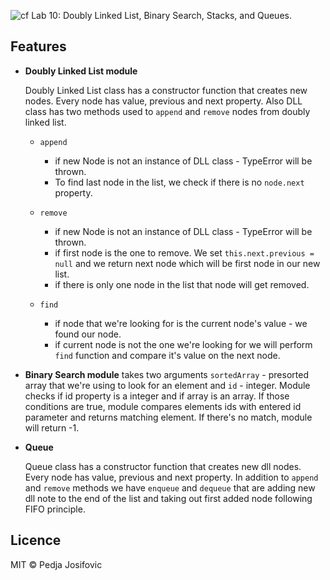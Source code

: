 ![cf](https://i.imgur.com/7v5ASc8.png) Lab 10: Doubly Linked List, Binary Search, Stacks, and Queues.

## Features

  * **Doubly Linked List module**

    Doubly Linked List class has a constructor function that creates new nodes. Every node has value, previous and next property. Also DLL class has two methods used to `append` and `remove` nodes from doubly linked list.
    * `append`

      * if new Node is not an instance of DLL class - TypeError will be thrown.
      * To find last node in the list, we check if there is no `node.next` property.

    * `remove`

      * if new Node is not an instance of DLL class - TypeError will be thrown.
      * if first node is the one to remove. We set `this.next.previous = null` and we return next node which will be first node in our new list.
      * if there is only one node in the list that node will get removed.

    * `find`

      * if node that we're looking for is the current node's value - we found our node.
      * if current node is not the one we're looking for we will perform `find` function and compare it's value on the next node.


  * **Binary Search module**
    takes two arguments `sortedArray` - presorted array that we're using to look for an element and `id` - integer. Module checks if id property is a integer and if array is an array. If those conditions are true, module compares elements ids with entered id parameter and returns matching element. If there's no match, module will return -1.

  * **Queue**

    Queue class has a constructor function that creates new dll nodes. Every node has value, previous and next property. In addition to `append` and `remove` methods we have `enqueue` and `dequeue` that are adding new dll note to the end of the list and taking out first added node following FIFO principle.


## Licence
MIT © Pedja Josifovic
